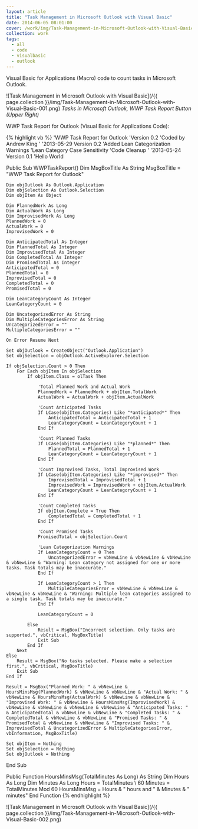 ```yaml
---
layout: article
title: "Task Management in Microsoft Outlook with Visual Basic"
date: 2014-06-05 08:01:00
cover: /work/img/Task-Management-in-Microsoft-Outlook-with-Visual-Basic-Cover.png
collection: work
tags:
  - all
  - code
  - visualbasic
  - outlook
---
```


Visual Basic for Applications (Macro) code to count tasks in Microsoft Outlook.

<!--more-->

![Task Management in Microsoft Outlook with Visual Basic](/{{ page.collection }}/img/Task-Management-in-Microsoft-Outlook-with-Visual-Basic-001.png)
*Tasks in Microsoft Outlook, WWP Task Report Button (Upper Right)*

WWP Task Report for Outlook (Visual Basic for Applications Code):

{% highlight vb %}
'WWP Task Report for Outlook
'Version 0.2
'Coded by Andrew King
'
'2013-05-29 Version 0.2
'Added Lean Categorization Warnings
'Lean Category Case Sensitivity
'Code Cleanup
'
'2013-05-24 Version 0.1
'Hello World


Public Sub WWPTaskReport()
    Dim MsgBoxTitle As String
    MsgBoxTitle = "WWP Task Report for Outlook"
    
    Dim objOutlook As Outlook.Application
    Dim objSelection As Outlook.Selection
    Dim objItem As Object
        
    Dim PlannedWork As Long
    Dim ActualWork As Long
    Dim ImprovisedWork As Long
    PlannedWork = 0
    ActualWork = 0
    ImprovisedWork = 0
            
    Dim AnticipatedTotal As Integer
    Dim PlannedTotal As Integer
    Dim ImprovisedTotal As Integer
    Dim CompletedTotal As Integer
    Dim PromisedTotal As Integer
    AnticipatedTotal = 0
    PlannedTotal = 0
    ImprovisedTotal = 0
    CompletedTotal = 0
    PromisedTotal = 0
    
    Dim LeanCategoryCount As Integer
    LeanCategoryCount = 0
    
    Dim UncategorizedError As String
    Dim MultipleCategoriesError As String
    UncategorizedError = ""
    MultipleCategoriesError = ""

    On Error Resume Next

    Set objOutlook = CreateObject("Outlook.Application")
    Set objSelection = objOutlook.ActiveExplorer.Selection
    
    If objSelection.Count > 0 Then
        For Each objItem In objSelection
            If objItem.Class = olTask Then
            
                'Total Planned Work and Actual Work
                PlannedWork = PlannedWork + objItem.TotalWork
                ActualWork = ActualWork + objItem.ActualWork

                'Count Anticipated Tasks
                If LCase(objItem.Categories) Like "*anticipated*" Then
                    AnticipatedTotal = AnticipatedTotal + 1
                    LeanCategoryCount = LeanCategoryCount + 1
                End If
            
                'Count Planned Tasks
                If LCase(objItem.Categories) Like "*planned*" Then
                    PlannedTotal = PlannedTotal + 1
                    LeanCategoryCount = LeanCategoryCount + 1
                End If
            
                'Count Improvised Tasks, Total Improvised Work
                If LCase(objItem.Categories) Like "*improvised*" Then
                    ImprovisedTotal = ImprovisedTotal + 1
                    ImprovisedWork = ImprovisedWork + objItem.ActualWork
                    LeanCategoryCount = LeanCategoryCount + 1
                End If
            
                'Count Completed Tasks
                If objItem.Complete = True Then
                    CompletedTotal = CompletedTotal + 1
                End If
                
                'Count Promised Tasks
                PromisedTotal = objSelection.Count
            
                'Lean Categorization Warnings
                If LeanCategoryCount = 0 Then
                    UncategorizedError = vbNewLine & vbNewLine & vbNewLine & vbNewLine & "Warning: Lean category not assigned for one or more tasks. Task totals may be inaccurate."
                End If
                
                If LeanCategoryCount > 1 Then
                    MultipleCategoriesError = vbNewLine & vbNewLine & vbNewLine & vbNewLine & "Warning: Multiple lean categories assigned to a single task. Task totals may be inaccurate."
                End If
                
                LeanCategoryCount = 0
            
            Else
                Result = MsgBox("Incorrect selection. Only tasks are supported.", vbCritical, MsgBoxTitle)
                Exit Sub
            End If
        Next
    Else
        Result = MsgBox("No tasks selected. Please make a selection first.", vbCritical, MsgBoxTitle)
        Exit Sub
    End If

    Result = MsgBox("Planned Work: " & vbNewLine & HoursMinsMsg(PlannedWork) & vbNewLine & vbNewLine & "Actual Work: " & vbNewLine & HoursMinsMsg(ActualWork) & vbNewLine & vbNewLine & "Improvised Work: " & vbNewLine & HoursMinsMsg(ImprovisedWork) & vbNewLine & vbNewLine & vbNewLine & vbNewLine & "Anticipated Tasks: " & AnticipatedTotal & vbNewLine & vbNewLine & "Completed Tasks: " & CompletedTotal & vbNewLine & vbNewLine & "Promised Tasks: " & PromisedTotal & vbNewLine & vbNewLine & "Improvised Tasks: " & ImprovisedTotal & UncategorizedError & MultipleCategoriesError, vbInformation, MsgBoxTitle)

    Set objItem = Nothing
    Set objSelection = Nothing
    Set objOutlook = Nothing
End Sub

Public Function HoursMinsMsg(TotalMinutes As Long) As String
    Dim Hours As Long
    Dim Minutes As Long
    Hours = TotalMinutes \ 60
    Minutes = TotalMinutes Mod 60
    HoursMinsMsg = Hours & " hours and " & Minutes & " minutes"
End Function
{% endhighlight %}

![Task Management in Microsoft Outlook with Visual Basic](/{{ page.collection }}/img/Task-Management-in-Microsoft-Outlook-with-Visual-Basic-002.png)
